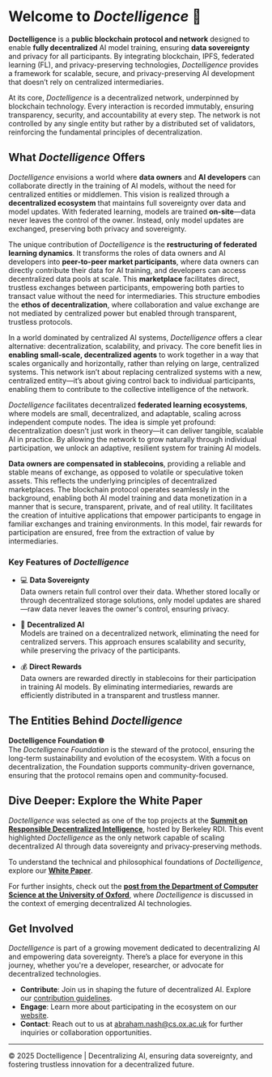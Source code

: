 # Welcome to *Doctelligence* 🚀

**Doctelligence** is a **public blockchain protocol and network** designed to enable **fully decentralized** AI model training, ensuring **data sovereignty** and privacy for all participants. By integrating blockchain, IPFS, federated learning (FL), and privacy-preserving technologies, *Doctelligence* provides a framework for scalable, secure, and privacy-preserving AI development that doesn’t rely on centralized intermediaries.

At its core, *Doctelligence* is a decentralized network, underpinned by blockchain technology. Every interaction is recorded immutably, ensuring transparency, security, and accountability at every step. The network is not controlled by any single entity but rather by a distributed set of validators, reinforcing the fundamental principles of decentralization.

## What *Doctelligence* Offers

*Doctelligence* envisions a world where **data owners** and **AI developers** can collaborate directly in the training of AI models, without the need for centralized entities or middlemen. This vision is realized through a **decentralized ecosystem** that maintains full sovereignty over data and model updates. With federated learning, models are trained **on-site**—data never leaves the control of the owner. Instead, only model updates are exchanged, preserving both privacy and sovereignty.

The unique contribution of *Doctelligence* is the **restructuring of federated learning dynamics**. It transforms the roles of data owners and AI developers into **peer-to-peer market participants**, where data owners can directly contribute their data for AI training, and developers can access decentralized data pools at scale. This **marketplace** facilitates direct, trustless exchanges between participants, empowering both parties to transact value without the need for intermediaries. This structure embodies the **ethos of decentralization**, where collaboration and value exchange are not mediated by centralized power but enabled through transparent, trustless protocols.

In a world dominated by centralized AI systems, *Doctelligence* offers a clear alternative: decentralization, scalability, and privacy. The core benefit lies in **enabling small-scale, decentralized agents** to work together in a way that scales organically and horizontally, rather than relying on large, centralized systems. This network isn’t about replacing centralized systems with a new, centralized entity—it’s about giving control back to individual participants, enabling them to contribute to the collective intelligence of the network.

*Doctelligence* facilitates decentralized **federated learning ecosystems**, where models are small, decentralized, and adaptable, scaling across independent compute nodes. The idea is simple yet profound: decentralization doesn’t just work in theory—it can deliver tangible, scalable AI in practice. By allowing the network to grow naturally through individual participation, we unlock an adaptive, resilient system for training AI models.

**Data owners are compensated in stablecoins**, providing a reliable and stable means of exchange, as opposed to volatile or speculative token assets. This reflects the underlying principles of decentralized marketplaces. The blockchain protocol operates seamlessly in the background, enabling both AI model training and data monetization in a manner that is secure, transparent, private, and of real utility. It facilitates the creation of intuitive applications that empower participants to engage in familiar exchanges and training environments. In this model, fair rewards for participation are ensured, free from the extraction of value by intermediaries.

### Key Features of *Doctelligence*

- 💻 **Data Sovereignty**  
  Data owners retain full control over their data. Whether stored locally or through decentralized storage solutions, only model updates are shared—raw data never leaves the owner's control, ensuring privacy.

- 🤖 **Decentralized AI**  
  Models are trained on a decentralized network, eliminating the need for centralized servers. This approach ensures scalability and security, while preserving the privacy of the participants.

- 💰 **Direct Rewards**  
  Data owners are rewarded directly in stablecoins for their participation in training AI models. By eliminating intermediaries, rewards are efficiently distributed in a transparent and trustless manner.

## The Entities Behind *Doctelligence*

**Doctelligence Foundation 🌐**  
The *Doctelligence Foundation* is the steward of the protocol, ensuring the long-term sustainability and evolution of the ecosystem. With a focus on decentralization, the Foundation supports community-driven governance, ensuring that the protocol remains open and community-focused.

## Dive Deeper: Explore the White Paper

*Doctelligence* was selected as one of the top projects at the **[Summit on Responsible Decentralized Intelligence](https://rdi.berkeley.edu/events/decentralizationaisummit24)**, hosted by Berkeley RDI. This event highlighted *Doctelligence* as the only network capable of scaling decentralized AI through data sovereignty and privacy-preserving methods.

To understand the technical and philosophical foundations of *Doctelligence*, explore our **[White Paper](https://github.com/Doctelligence/White-Paper/blob/main/Decentralized%20Intelligence%20Network%20(DIN).pdf)**.

For further insights, check out the **[post from the Department of Computer Science at the University of Oxford](https://www.linkedin.com/feed/update/urn:li:activity:7229826012803395584/)**, where *Doctelligence* is discussed in the context of emerging decentralized AI technologies.

## Get Involved

*Doctelligence* is part of a growing movement dedicated to decentralizing AI and empowering data sovereignty. There’s a place for everyone in this journey, whether you're a developer, researcher, or advocate for decentralized technologies.

- **Contribute**: Join us in shaping the future of decentralized AI. Explore our [contribution guidelines](https://github.com/Doctelligence/DIN-Protocol-Proposals-DPP).
- **Engage**: Learn more about participating in the ecosystem on our [website](https://doctelligence.github.io).
- **Contact**: Reach out to us at [abraham.nash@cs.ox.ac.uk](mailto:abraham.nash@cs.ox.ac.uk) for further inquiries or collaboration opportunities.

---

© 2025 Doctelligence | Decentralizing AI, ensuring data sovereignty, and fostering trustless innovation for a decentralized future.
